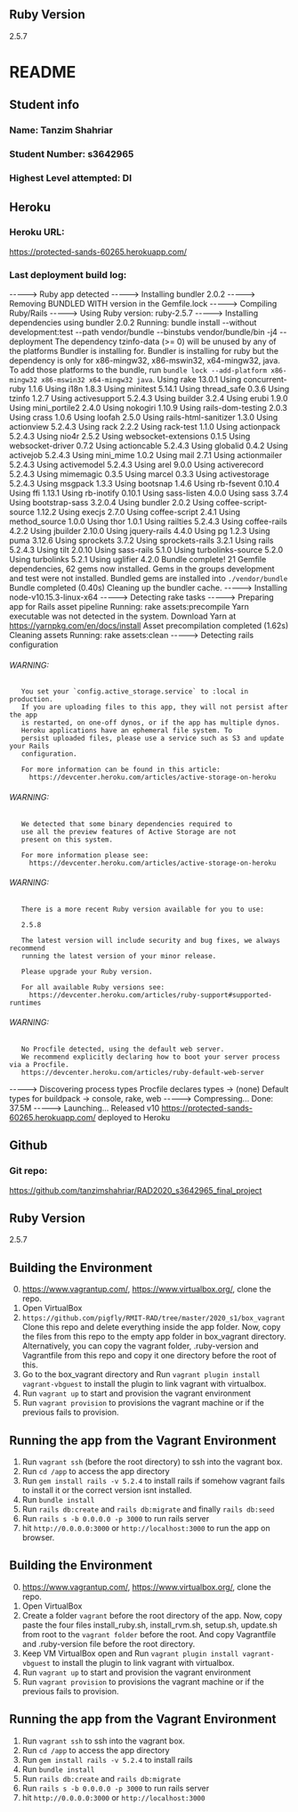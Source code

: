 ## Ruby Version
2.5.7

# README

## Student info
### Name: Tanzim Shahriar
### Student Number: s3642965
### Highest Level attempted: DI

## Heroku
### Heroku URL:
https://protected-sands-60265.herokuapp.com/

### Last deployment build log:
-----> Ruby app detected
-----> Installing bundler 2.0.2
-----> Removing BUNDLED WITH version in the Gemfile.lock
-----> Compiling Ruby/Rails
-----> Using Ruby version: ruby-2.5.7
-----> Installing dependencies using bundler 2.0.2
       Running: bundle install --without development:test --path vendor/bundle --binstubs vendor/bundle/bin -j4 --deployment
       The dependency tzinfo-data (>= 0) will be unused by any of the platforms Bundler is installing for. Bundler is installing for ruby but the dependency is only for x86-mingw32, x86-mswin32, x64-mingw32, java. To add those platforms to the bundle, run `bundle lock --add-platform x86-mingw32 x86-mswin32 x64-mingw32 java`.
       Using rake 13.0.1
       Using concurrent-ruby 1.1.6
       Using i18n 1.8.3
       Using minitest 5.14.1
       Using thread_safe 0.3.6
       Using tzinfo 1.2.7
       Using activesupport 5.2.4.3
       Using builder 3.2.4
       Using erubi 1.9.0
       Using mini_portile2 2.4.0
       Using nokogiri 1.10.9
       Using rails-dom-testing 2.0.3
       Using crass 1.0.6
       Using loofah 2.5.0
       Using rails-html-sanitizer 1.3.0
       Using actionview 5.2.4.3
       Using rack 2.2.2
       Using rack-test 1.1.0
       Using actionpack 5.2.4.3
       Using nio4r 2.5.2
       Using websocket-extensions 0.1.5
       Using websocket-driver 0.7.2
       Using actioncable 5.2.4.3
       Using globalid 0.4.2
       Using activejob 5.2.4.3
       Using mini_mime 1.0.2
       Using mail 2.7.1
       Using actionmailer 5.2.4.3
       Using activemodel 5.2.4.3
       Using arel 9.0.0
       Using activerecord 5.2.4.3
       Using mimemagic 0.3.5
       Using marcel 0.3.3
       Using activestorage 5.2.4.3
       Using msgpack 1.3.3
       Using bootsnap 1.4.6
       Using rb-fsevent 0.10.4
       Using ffi 1.13.1
       Using rb-inotify 0.10.1
       Using sass-listen 4.0.0
       Using sass 3.7.4
       Using bootstrap-sass 3.2.0.4
       Using bundler 2.0.2
       Using coffee-script-source 1.12.2
       Using execjs 2.7.0
       Using coffee-script 2.4.1
       Using method_source 1.0.0
       Using thor 1.0.1
       Using railties 5.2.4.3
       Using coffee-rails 4.2.2
       Using jbuilder 2.10.0
       Using jquery-rails 4.4.0
       Using pg 1.2.3
       Using puma 3.12.6
       Using sprockets 3.7.2
       Using sprockets-rails 3.2.1
       Using rails 5.2.4.3
       Using tilt 2.0.10
       Using sass-rails 5.1.0
       Using turbolinks-source 5.2.0
       Using turbolinks 5.2.1
       Using uglifier 4.2.0
       Bundle complete! 21 Gemfile dependencies, 62 gems now installed.
       Gems in the groups development and test were not installed.
       Bundled gems are installed into `./vendor/bundle`
       Bundle completed (0.40s)
       Cleaning up the bundler cache.
-----> Installing node-v10.15.3-linux-x64
-----> Detecting rake tasks
-----> Preparing app for Rails asset pipeline
       Running: rake assets:precompile
       Yarn executable was not detected in the system.
       Download Yarn at https://yarnpkg.com/en/docs/install
       Asset precompilation completed (1.62s)
       Cleaning assets
       Running: rake assets:clean
-----> Detecting rails configuration
###### WARNING:
       You set your `config.active_storage.service` to :local in production.
       If you are uploading files to this app, they will not persist after the app
       is restarted, on one-off dynos, or if the app has multiple dynos.
       Heroku applications have an ephemeral file system. To
       persist uploaded files, please use a service such as S3 and update your Rails
       configuration.
       
       For more information can be found in this article:
         https://devcenter.heroku.com/articles/active-storage-on-heroku
       
###### WARNING:
       We detected that some binary dependencies required to
       use all the preview features of Active Storage are not
       present on this system.
       
       For more information please see:
         https://devcenter.heroku.com/articles/active-storage-on-heroku
       
###### WARNING:
       There is a more recent Ruby version available for you to use:
       
       2.5.8
       
       The latest version will include security and bug fixes, we always recommend
       running the latest version of your minor release.
       
       Please upgrade your Ruby version.
       
       For all available Ruby versions see:
         https://devcenter.heroku.com/articles/ruby-support#supported-runtimes
###### WARNING:
       No Procfile detected, using the default web server.
       We recommend explicitly declaring how to boot your server process via a Procfile.
       https://devcenter.heroku.com/articles/ruby-default-web-server
-----> Discovering process types
       Procfile declares types     -> (none)
       Default types for buildpack -> console, rake, web
-----> Compressing...
       Done: 37.5M
-----> Launching...
       Released v10
       https://protected-sands-60265.herokuapp.com/ deployed to Heroku

## Github
### Git repo:
https://github.com/tanzimshahriar/RAD2020_s3642965_final_project


## Ruby Version
2.5.7

## Building the Environment
0. https://www.vagrantup.com/, https://www.virtualbox.org/, clone the repo.
1. Open VirtualBox 
2. `https://github.com/pigfly/RMIT-RAD/tree/master/2020_s1/box_vagrant` Clone this repo and delete everything inside the app folder. Now, copy the files from this repo to the empty app folder in box_vagrant directory. Alternatively, you can copy the vagrant folder, .ruby-version and Vagrantfile from this repo and copy it one directory before the root of this. 
3. Go to the box_vagrant directory and Run `vagrant plugin install vagrant-vbguest` to install the plugin to link vagrant with virtualbox.
4. Run `vagrant up` to start and provision the vagrant environment
5. Run `vagrant provision` to provisions the vagrant machine or if the previous fails to provision.

## Running the app from the Vagrant Environment
1. Run `vagrant ssh` (before the root directory) to ssh into the vagrant box.
2. Run `cd /app` to access the app directory
3. Run `gem install rails -v 5.2.4` to install rails if somehow vagrant fails to install it or the correct version isnt installed.
4. Run `bundle install`
5. Run `rails db:create` and `rails db:migrate` and finally `rails db:seed`
4. Run `rails s -b 0.0.0.0 -p 3000` to run rails server
5. hit `http://0.0.0.0:3000` or `http://localhost:3000` to run the app on browser.

## Building the Environment
0. https://www.vagrantup.com/, https://www.virtualbox.org/, clone the repo.
1. Open VirtualBox 
2. Create a folder `vagrant` before the root directory of the app. Now, copy paste the four files install_ruby.sh, install_rvm.sh, setup.sh, update.sh from root to the `vagrant folder` before the root. And copy Vagrantfile and .ruby-version file before the root directory.
3. Keep VM VirtualBox open and Run `vagrant plugin install vagrant-vbguest` to install the plugin to link vagrant with virtualbox.
4. Run `vagrant up` to start and provision the vagrant environment
5. Run `vagrant provision` to provisions the vagrant machine or if the previous fails to provision.

## Running the app from the Vagrant Environment
1. Run `vagrant ssh` to ssh into the vagrant box.
2. Run `cd /app` to access the app directory
3. Run `gem install rails -v 5.2.4` to install rails
4. Run `bundle install`
5. Run `rails db:create` and `rails db:migrate`
4. Run `rails s -b 0.0.0.0 -p 3000` to run rails server
5. hit `http://0.0.0.0:3000` or `http://localhost:3000`